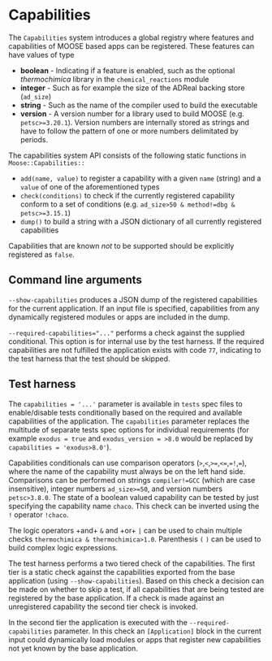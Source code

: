 # Capabilities

The `Capabilities` system introduces a global registry where features and capabilities of
MOOSE based apps can be registered. These features can have values of type

- **boolean** - Indicating if a feature is enabled, such as the optional *thermochimica* library in the `chemical_reactions` module
- **integer** - Such as for example the size of the ADReal backing store (`ad_size`)
- **string** - Such as the name of the compiler used to build the executable
- **version** - A version number for a library used to build MOOSE (e.g. `petsc>=3.20.1`). Version numbers are internally stored as strings and have to follow the pattern of one or more numbers delimitated by periods.

The capabilities system API consists of the following static functions in `Moose::Capabilities::`

- `add(name, value)` to register a capability with a given `name` (string) and a `value` of one of the aforementioned types
- `check(conditions)` to check if the currently registered capability conform to a set of conditions (e.g. `ad_size>50 & method!=dbg & petsc>=3.15.1`)
- `dump()` to build a string with a JSON dictionary of all currently registered capabilities

Capabilities that are known _not_ to be supported should be explicitly registered as `false`.

## Command line arguments

`--show-capabilities` produces a JSON dump of the registered capabilities for the current application. If an input file is specified, capabilities from any dynamically registered modules or apps are included in the dump.

`--required-capabilities="..."` performs a check against the supplied conditional. This option is for internal use by the test harness. If the required capabilities are not fulfilled the application exists with code `77`, indicating to the test harness that the test should be skipped.

## Test harness

The `capabilities = '...'` parameter is available in `tests` spec files to enable/disable tests conditionally based on the required and available capabilities of the application. The `capabilities` parameter replaces the multitude of separate tests spec options for individual requirements (for example `exodus = true` and `exodus_version = >8.0` would be replaced by `capabilities = 'exodus>8.0'`).

Capabilities conditionals can use comparison operators (`>`,`<`,`>=`,`<=`,`=!`,`=`), where the name of the capability must always be on the left hand side. Comparisons can be performed on strings `compiler!=GCC` (which are case insensitive), integer numbers `ad_size>=50`, and version numbers `petsc>3.8.0`. The state of a boolean valued capability can be tested by just specifying the capability name `chaco`. This check can be inverted using the `!` operator `!chaco`.

The logic operators +and+ `&` and +or+ `|` can be used to chain multiple checks `thermochimica & thermochimica>1.0`. Parenthesis `(` `)` can be used to build complex logic expressions.

The test harness performs a two tiered check of the capabilities. The first tier is a static check against the capabilities exported from the base application (using `--show-capabilities`). Based on this check a decision can be made on whether to skip a test, if all capabilities that are being tested are registered by the base application. If a check is made against an unregistered capability the second tier check is invoked.

In the second tier the application is executed with the `--required-capabilities` parameter. In this check an `[Application]` block in the current input could dynamically load modules or apps that register new capabilities not yet known by the base application.
